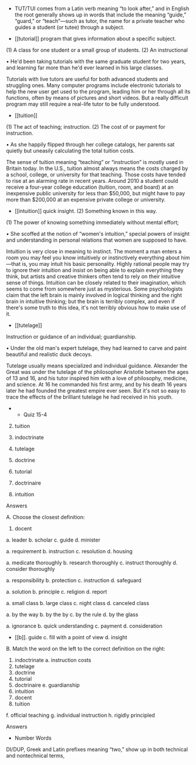 - TUT/TUI comes from a Latin verb meaning “to look after,” and in English the root generally shows
up  in  words  that  include  the  meaning  “guide,”  “guard,”  or  “teach”—such  as  tutor,  the  name  for  a
private teacher who guides a student (or tutee) through a subject.

- [[tutorial]] 
program that gives information about a specific subject. 

 (1) A class for one student or a small group of students. (2) An instructional

• He'd been taking tutorials with the same graduate student for two years, and learning far more than
he'd ever learned in his large classes. 

Tutorials with live tutors are useful for both advanced students and struggling ones. Many computer
programs include electronic tutorials to help the new user get used to the program, leading him or her
through all its functions, often by means of pictures and short videos. But a really difficult program
may still require a real-life tutor to be fully understood.

- [[tuition]] 

 (1) The act of teaching; instruction. (2) The cost of or payment for instruction. 

• As she happily flipped through her college catalogs, her parents sat quietly but uneasily calculating
the total tuition costs. 

The sense of tuition meaning “teaching” or “instruction” is mostly used in Britain today. In the U.S.,
tuition almost always means the costs charged by a school, college, or university for that teaching.
Those  costs  have  tended  to  rise  at  an  alarming  rate  in  recent  years.  Around  2010  a  student  could
receive a four-year college education (tuition, room, and board) at an inexpensive public university
for less than $50,000, but might have to pay more than $200,000 at an expensive private college or
university.

- [[intuition]] 
quick insight. (2) Something known in this way. 

 (1) The power of knowing something immediately without mental effort;

•  She  scoffed  at  the  notion  of  “women's  intuition,”  special  powers  of  insight  and  understanding  in
personal relations that women are supposed to have. 

Intuition  is  very  close  in  meaning  to  instinct.  The  moment  a  man  enters  a  room  you  may  feel  you
know intuitively or instinctively everything about him—that is, you may intuit his basic personality.
Highly rational people may try to ignore their intuition and insist on being able to explain everything
they think, but artists and creative thinkers often tend to rely on their intuitive sense of things. Intuition
can be closely related to their imagination, which seems to come from somewhere just as mysterious.
Some psychologists claim that the left brain is mainly involved in logical thinking and the right brain
in intuitive thinking; but the brain is terribly complex, and even if there's some truth to this idea, it's
not terribly obvious how to make use of it.

- [[tutelage]] 

 Instruction or guidance of an individual; guardianship. 

• Under the old man's expert tutelage, they had learned to carve and paint beautiful and realistic duck
decoys. 

Tutelage  usually  means  specialized  and  individual  guidance.  Alexander  the  Great  was  under  the
tutelage of the philosopher Aristotle between the ages of 13 and 16, and his tutor inspired him with a
love of philosophy, medicine, and science. At 16 he commanded his first army, and by his death 16
years later he had founded the greatest empire ever seen. But it's not so easy to trace the effects of the
brilliant tutelage he had received in his youth.

- - Quiz 15-4

2. tuition

3. indoctrinate

4. tutelage

5. doctrine

6. tutorial

7. doctrinaire

8. intuition

Answers

A. Choose the closest definition:
1. docent

a. leader b. scholar c. guide d. minister

a. requirement b. instruction c. resolution d. housing

a. medicate thoroughly b. research thoroughly c. instruct thoroughly d. consider thoroughly

a. responsibility b. protection c. instruction d. safeguard

a. solution b. principle c. religion d. report

a. small class b. large class c. night class d. canceled class

a. by the way b. by the by c. by the rule d. by the glass

a. ignorance b. quick understanding c. payment d. consideration

- [[b]]. guide
c. fill with a point of view
d. insight

B. Match the word on the left to the correct definition on the right:
1. indoctrinate a. instruction costs
2. tutelage
3. doctrine
4. tutorial
5. doctrinaire e. guardianship
6. intuition
7. docent
8. tuition

f. official teaching
g. individual instruction
h. rigidly principled

Answers

- Number Words

DI/DUP, Greek and Latin prefixes meaning “two,” show up in both technical and nontechnical terms,
